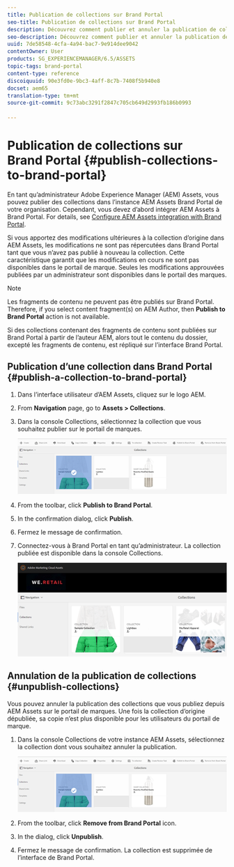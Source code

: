```yaml
---
title: Publication de collections sur Brand Portal
seo-title: Publication de collections sur Brand Portal
description: Découvrez comment publier et annuler la publication de collections dans Brand Portal.
seo-description: Découvrez comment publier et annuler la publication de collections dans Brand Portal.
uuid: 7de58548-4cfa-4a94-bac7-9e914dee9042
contentOwner: User
products: SG_EXPERIENCEMANAGER/6.5/ASSETS
topic-tags: brand-portal
content-type: reference
discoiquuid: 90e3fd0e-9bc3-4aff-8c7b-7408f5b940e8
docset: aem65
translation-type: tm+mt
source-git-commit: 9c73abc3291f2847c705cb649d2993fb186b0993

---
```



# Publication de collections sur Brand Portal {#publish-collections-to-brand-portal}

En tant qu’administrateur Adobe Experience Manager (AEM) Assets, vous pouvez publier des collections dans l’instance AEM Assets Brand Portal de votre organisation. Cependant, vous devez d’abord intégrer AEM Assets à Brand Portal. For details, see [Configure AEM Assets integration with Brand Portal](/help/assets/brand-portal-configuring-integration.md).

Si vous apportez des modifications ultérieures à la collection d’origine dans AEM Assets, les modifications ne sont pas répercutées dans Brand Portal tant que vous n’avez pas publié à nouveau la collection. Cette caractéristique garantit que les modifications en cours ne sont pas disponibles dans le portail de marque. Seules les modifications approuvées publiées par un administrateur sont disponibles dans le portail des marques.

>[!NOTE]
>
>Les fragments de contenu ne peuvent pas être publiés sur Brand Portal. Therefore, if you select content fragment(s) on AEM Author, then **Publish to Brand Portal** action is not available.
>
>Si des collections contenant des fragments de contenu sont publiées sur Brand Portal à partir de l’auteur AEM, alors tout le contenu du dossier, excepté les fragments de contenu, est répliqué sur l’interface Brand Portal.

## Publication d’une collection dans Brand Portal {#publish-a-collection-to-brand-portal}

1. Dans l’interface utilisateur d’AEM Assets, cliquez sur le logo AEM.
1. From **Navigation** page, go to **Assets > Collections**.
1. Dans la console Collections, sélectionnez la collection que vous souhaitez publier sur le portail de marques.

   ![select_collection](assets/select_collection.png)

1. From the toolbar, click **Publish to Brand Portal**.
1. In the confirmation dialog, click **Publish**.
1. Fermez le message de confirmation.
1. Connectez-vous à Brand Portal en tant qu’administrateur. La collection publiée est disponible dans la console Collections.

   ![collection publiée](assets/published_collection.png)

## Annulation de la publication de collections {#unpublish-collections}

Vous pouvez annuler la publication des collections que vous publiez depuis AEM Assets sur le portail de marques. Une fois la collection d’origine dépubliée, sa copie n’est plus disponible pour les utilisateurs du portail de marque.

1. Dans la console Collections de votre instance AEM Assets, sélectionnez la collection dont vous souhaitez annuler la publication.

   ![select_collection-1](assets/select_collection-1.png)

1. From the toolbar, click **Remove from Brand Portal** icon.
1. In the dialog, click **Unpublish**.
1. Fermez le message de confirmation. La collection est supprimée de l’interface de Brand Portal.

